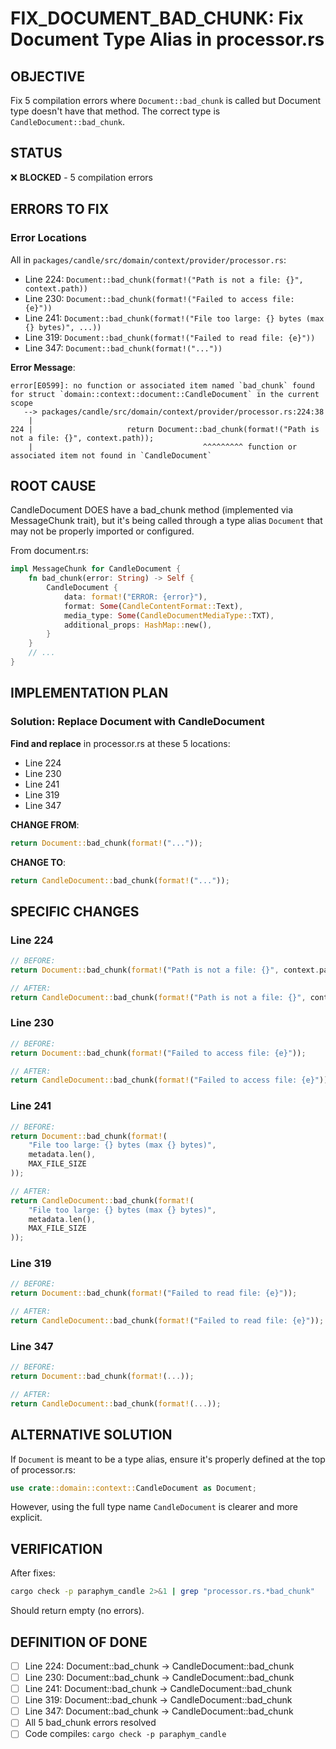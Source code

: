 # FIX_DOCUMENT_BAD_CHUNK: Fix Document Type Alias in processor.rs

## OBJECTIVE
Fix 5 compilation errors where `Document::bad_chunk` is called but Document type doesn't have that method. The correct type is `CandleDocument::bad_chunk`.

## STATUS
❌ **BLOCKED** - 5 compilation errors

## ERRORS TO FIX

### Error Locations
All in `packages/candle/src/domain/context/provider/processor.rs`:
- Line 224: `Document::bad_chunk(format!("Path is not a file: {}", context.path))`
- Line 230: `Document::bad_chunk(format!("Failed to access file: {e}"))`
- Line 241: `Document::bad_chunk(format!("File too large: {} bytes (max {} bytes)", ...))`
- Line 319: `Document::bad_chunk(format!("Failed to read file: {e}"))`
- Line 347: `Document::bad_chunk(format!("..."))`

**Error Message**:
```
error[E0599]: no function or associated item named `bad_chunk` found for struct `domain::context::document::CandleDocument` in the current scope
   --> packages/candle/src/domain/context/provider/processor.rs:224:38
    |
224 |                     return Document::bad_chunk(format!("Path is not a file: {}", context.path));
    |                                      ^^^^^^^^^ function or associated item not found in `CandleDocument`
```

## ROOT CAUSE

CandleDocument DOES have a bad_chunk method (implemented via MessageChunk trait), but it's being called through a type alias `Document` that may not be properly imported or configured.

From document.rs:
```rust
impl MessageChunk for CandleDocument {
    fn bad_chunk(error: String) -> Self {
        CandleDocument {
            data: format!("ERROR: {error}"),
            format: Some(CandleContentFormat::Text),
            media_type: Some(CandleDocumentMediaType::TXT),
            additional_props: HashMap::new(),
        }
    }
    // ...
}
```

## IMPLEMENTATION PLAN

### Solution: Replace Document with CandleDocument

**Find and replace** in processor.rs at these 5 locations:
- Line 224
- Line 230  
- Line 241
- Line 319
- Line 347

**CHANGE FROM**:
```rust
return Document::bad_chunk(format!("..."));
```

**CHANGE TO**:
```rust
return CandleDocument::bad_chunk(format!("..."));
```

## SPECIFIC CHANGES

### Line 224
```rust
// BEFORE:
return Document::bad_chunk(format!("Path is not a file: {}", context.path));

// AFTER:
return CandleDocument::bad_chunk(format!("Path is not a file: {}", context.path));
```

### Line 230
```rust
// BEFORE:
return Document::bad_chunk(format!("Failed to access file: {e}"));

// AFTER:
return CandleDocument::bad_chunk(format!("Failed to access file: {e}"));
```

### Line 241
```rust
// BEFORE:
return Document::bad_chunk(format!(
    "File too large: {} bytes (max {} bytes)",
    metadata.len(),
    MAX_FILE_SIZE
));

// AFTER:
return CandleDocument::bad_chunk(format!(
    "File too large: {} bytes (max {} bytes)",
    metadata.len(),
    MAX_FILE_SIZE
));
```

### Line 319
```rust
// BEFORE:
return Document::bad_chunk(format!("Failed to read file: {e}"));

// AFTER:
return CandleDocument::bad_chunk(format!("Failed to read file: {e}"));
```

### Line 347
```rust
// BEFORE:
return Document::bad_chunk(format!(...));

// AFTER:
return CandleDocument::bad_chunk(format!(...));
```

## ALTERNATIVE SOLUTION

If `Document` is meant to be a type alias, ensure it's properly defined at the top of processor.rs:

```rust
use crate::domain::context::CandleDocument as Document;
```

However, using the full type name `CandleDocument` is clearer and more explicit.

## VERIFICATION

After fixes:
```bash
cargo check -p paraphym_candle 2>&1 | grep "processor.rs.*bad_chunk"
```

Should return empty (no errors).

## DEFINITION OF DONE

- [ ] Line 224: Document::bad_chunk → CandleDocument::bad_chunk
- [ ] Line 230: Document::bad_chunk → CandleDocument::bad_chunk
- [ ] Line 241: Document::bad_chunk → CandleDocument::bad_chunk
- [ ] Line 319: Document::bad_chunk → CandleDocument::bad_chunk
- [ ] Line 347: Document::bad_chunk → CandleDocument::bad_chunk
- [ ] All 5 bad_chunk errors resolved
- [ ] Code compiles: `cargo check -p paraphym_candle`
